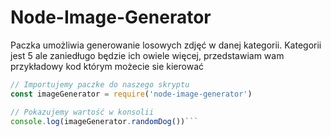 # Node-Image-Generator
Paczka umożliwia generowanie losowych zdjęć w danej kategorii. Kategorii jest 5 ale zaniedługo będzie ich owiele więcej, przedstawiam wam przykładowy kod którym możecie sie kierować
```js
// Importujemy paczke do naszego skryptu
const imageGenerator = require('node-image-generator')

// Pokazujemy wartość w konsolii
console.log(imageGenerator.randomDog())```
